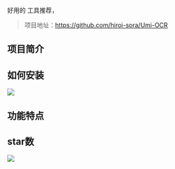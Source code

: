 好用的 工具推荐，


>项目地址：https://github.com/hiroi-sora/Umi-OCR

## 项目简介

## 如何安装

 ![](https://img.shields.io/github/downloads/hiroi-sora/Umi-OCR/total?style=flat-square)



## 功能特点

## star数

 ![](https://img.shields.io/github/stars/hiroi-sora/Umi-OCR?style=flat-square)